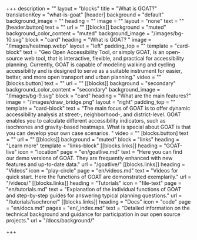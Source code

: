 +++
description = ""
layout = "blocks"
title = "What is GOAT?"
translationKey = "what-is-goat"
[header]
background = "default"
background_image = ""
heading = ""
image = ""
layout = "none"
text = ""
[header.button]
text = ""
url = ""
[[blocks]]
background = "muted"
background_color_content = "muted"
background_image = "/images/bg-10.svg"
block = "card"
heading = "What is GOAT? "
image = "/images/heatmap.webp"
layout = "left"
padding_top = ""
template = "card-block"
text = "Geo Open Accessibility Tool, or simply GOAT, is an open-source web tool, that is interactive, flexible, and practical for accessibility planning. Currently, GOAT is capable of modeling walking and cycling accessibility and is designed to serve as a suitable instrument for easier, better, and more open transport and urban planning."
video = ""
[blocks.button]
text = ""
url = ""
[[blocks]]
background = "secondary"
background_color_content = "secondary"
background_image = "/images/bg-9.svg"
block = "card"
heading = "What are the main features?"
image = "/images/draw_bridge.png"
layout = "right"
padding_top = ""
template = "card-block"
text = "The main focus of GOAT is to offer dynamic accessibility analysis at street-, neighborhood-, and district-level. GOAT enables you to calculate different accessibility indicators, such as isochrones and gravity-based heatmaps. What is special about GOAT is that you can develop your own case scenarios. "
video = ""
[blocks.button]
text = ""
url = ""
[[blocks]]
background = "muted"
block = "links"
heading = "Learn more"
template = "links-block"
[[blocks.links]]
heading = "GOAT-live"
icon = "location"
page = "en/goatlive.md"
text = "Here you can find our demo versions of GOAT. They are frequently enhanced with new features and up-to-date data."
url = "/goatlive/"
[[blocks.links]]
heading = "Videos"
icon = "play-circle"
page = "en/videos.md"
text = "Videos for quick start. Here the functions of GOAT are demonstrated exemplarily."
url = "/videos/"
[[blocks.links]]
heading = "Tutorials"
icon = "file-text"
page = "en/tutorials.md"
text = "Explanation of the individual functions of GOAT and step-by-step guides for answering typical planning questions."
url = "/tutorials/isochrone/"
[[blocks.links]]
heading = "Docs"
icon = "code"
page = "en/docs.md"
pages = "en/_index.md"
text = "Detailed information on the technical background and guidance for participation in our open source projects."
url = "/docs/background/"

+++
